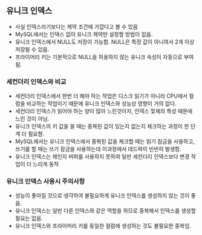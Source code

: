 ## 유니크 인덱스
- 사실 인덱스라기보다는 제약 조건에 가깝다고 볼 수 있음
- MySQL에서는 인덱스 없이 유니크 제약만 설정할 방법이 없음.
- 유니크 인덱스에서 NULL도 저장이 가능함. NULL은 특정 값이 아니여서 2개 이상 저장될 수 있음.
- 프라이머리 키는 기본적으로 NULL을 허용하지 않는 유니크 속성이 자동으로 부여됨.

### 세컨더리 인덱스와 비교
- 세컨더리 인덱스에서 한번 더 해야 하는 작업은 디스크 읽기가 아니라 CPU에서 컬럼을 비교하는 작업이기 때문에 유니크 인덱스와 성능상 영향이 거의 없다.
- 세컨더리 인덱스가 읽어야 하는 양이 많아 느린것이지, 인덱스 잧체의 특성 때문에 느린 것이 아님.
- 유니크 인덱스의 키 값을 쓸 때는 중복된 값이 있는지 없는지 체크하는 과정이 한 단계 더 필요함.
- MySQL에서는 유니크 인덱스에서 중복된 값을 체크할 때는 읽기 잠금을 사용하고, 쓰기를 할 때는 쓰기 잠금을 사용하는데 이과정에서 데드락이 빈번히 발생함.
- 유니크 인덱스는 체인지 버퍼를 사용하지 못하여 일반 세컨더리 인덱스보다 변경 작업이 더 느리게 동작

### 유니크 인덱스 사용시 주의사항
- 성능이 좋아질 것으로 생각하여 불필요하게 유니크 인덱스를 생성하지 않는 것이 좋음.
- 유니크 인덱스는 일반 다른 인덱스와 같은 역할을 하므로 중복해서 인덱스를 생성할 필요는 없음.
- 유니크 인덱스와 프라이머리 키를 동일한 컬럼에 생성하는 것도 불필요한 중복임.